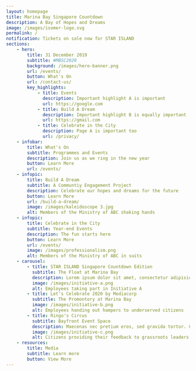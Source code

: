 ```yaml
---
layout: homepage
title: Marina Bay Singapore Countdown
description: A Bay of Hopes and Dreams
image: /images/isomer-logo.svg
permalink: /
notification: Tickets on sale now for STAR ISLAND
sections:
    - hero:
        title: 31 December 2019
        subtitle: #MBSC2020
        background: /images/hero-banner.png
        url: /events/
        button: What's On
        url: /contact-us/
        key_highlights:
            - title: Events
              description: Important highlight A is important
              url: https://google.com
            - title: Build A Dream
              description: Important highlight B is equally important
              url: https://gmail.com
            - title: Celebrate in the City
              description: Page A is important too
              url: /privacy/
    - infobar:
        title: What's On
        subtitle: Programmes and Events
        description: Join us as we ring in the new year
        button: Learn More
        url: /events/
    - infopic:
        title: Build A Dream
        subtitle: A Communtiy Engagement Project
        description: Celebrate our hopes and dreams for the future
        button: Learn More
        url: /build-a-dream/
        image: /images/kaleidoscope 3.jpg
        alt: Members of the Ministry of ABC shaking hands
    - infopic:
        title: Celebrate in the City
        subtitle: Year-end Events
        description: The fun starts here
        button: Learn More
        url: /events/
        image: /images/professionalism.png
        alt: Members of the Ministry of ABC in suits
    - carousel:
        - title: STAR ISLAND Singapore Countdown Edition
          subtitle: The Float at Marina Bay
          description: Lorem ipsum dolor sit amet, consectetur adipisicing elit. Amet asperiores dicta distinctio enim harum labore libero magni non tempora ullam.
          image: /images/initiative-a.png
          alt: Employees taking part in Initiative A
        - title: Let's Celebrate 2020 by Mediacorp
          subtitle: The Promontory at Marina Bay
          image: /images/initiative-b.png
          alt: Employees handing out hampers to underserved citizens
        - title: Ringo's Circus
          subtitle: Bayfront Event Space
          description: Maecenas nec pretium eros, sed gravida tortor. Cras suscipit a dolor vel vehicula.
          image: /images/initiative-c.png
          alt: Citizens providing their feedback to grassroots leaders
    - resources:
        title: Media
        subtitle: Learn more
        button: View More
---
```

